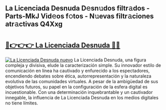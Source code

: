## La Licenciada Desnuda D𝚎sn𝚞dos filtr𝚊dos - Parts-MkJ Vid𝚎os f𝚘tos - N𝚞evas filtr𝚊ciones atr𝚊ctivas Q4Xxg

# <h2><a href="http://mbc73g.tromn.icu/?c=La+Licenciada+Desnuda">🔗👉👉👉 La Licenciada Desnuda 🔗🔗</a></h2>

[![La Licenciada Desnuda nuevo](https://i.imgur.com/pEAQMta.gif)](http://mbc73g.tromn.icu/?c=La+Licenciada+Desnuda)
La Licenciada Desnuda, una figura compleja y divisiva, elude la caracterización simple. Su innovador estilo de comunicación en línea ha cautivado y enfurecido a los espectadores, encendiendo debates sobre ética, autorrepresentación y la naturaleza evolutiva de las comunidades virtuales. A pesar de la ambigüedad de sus objetivos futuros, su papel en la configuración de la esfera digital es incuestionable. Con una determinación inquebrantable y un cautivador innegable, la influencia de La Licenciada Desnuda en los medios digitales no tiene límites.
